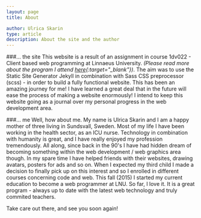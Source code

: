 ```yaml
---
layout: page
title: About

author: Ulrica Skarin
type: article
description: About the site and the author 
---
```


###... the site
This website is a result of an assignment in course 1dv022 - Client based web programming at Linnaeus University. 
*(Please read more about the program I attend [here](https://coursepress.lnu.se/program/webbprogrammerare/){:target="_blank"})*.
The aim was to use the Static Site Generator Jekyll in combination with Sass CSS preprocessor (scss) - in order to build a fully functional
website. This has been an amazing journey for me! I have learned a great deal that in the future will ease the process
of making a website enormously! I intend to keep this website going as a journal over my personal progress in the web development
area.

###... me
Well, how about me. My name is Ulrica Skarin and I am a happy mother of three living in Sundsvall, Sweden. Most of my life
I have been working in the health sector, as an ICU nurse. Technology in combination with humanity is great, and I have
really enjoyed my profession tremendously. All along, since back in the 90's I have had hidden dream of becoming something
within the web development / web graphics area though. In my spare time I have helped friends with their websites, drawing
avatars, posters for ads and so on. When I expected my third child I made a decision to finally pick up on this interest and
so I enrolled in different courses concerning code and web. This fall (2015) I started my current education to become
a web programmer at LNU. So far, I love it. It is a great program - always up to date with the latest web technology and
truly commited teachers. 

Take care out there, and see you soon again!

